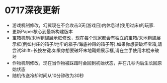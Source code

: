 # 0717深夜更新
* 游戏机制修改，幻翼现在不会攻击3天(游戏日)内休息过(使用过床)的玩家.  
* 更新Paper核心到最新构建版本
* 宝箱机制/末地鞘翅展示框修改，现在每个玩家都会有独立的宝箱/末地鞘翅展示框(例如村庄的箱子/地牢的箱子/海底神殿的箱子等).如果你想要破坏宝箱,请尝试Shift+长按左键.如果你想要破坏末地鞘翅展示框,请在主手使用木棍来破坏
* 作物机制修改，现在当作物被踩踏时会回到初始状态，并在几秒内后生长回原始状态
* 随机传送冷却时间从10分钟改为30秒